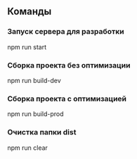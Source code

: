 ## Команды

### Запуск сервера для разработки

npm run start

### Сборка проекта без оптимизации

npm run build-dev

### Сборка проекта с оптимизацией

npm run build-prod

### Очистка папки dist

npm run clear
